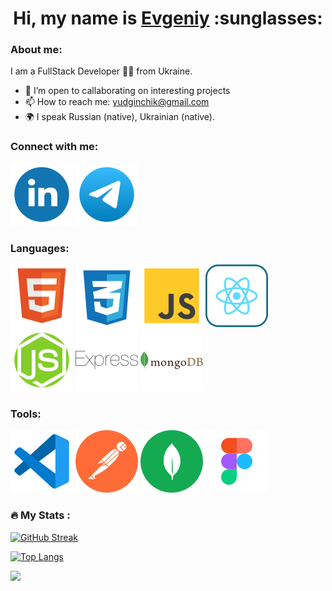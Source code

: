 <!-- ## Hi, my name is Evgeniy -->

<h1 align="center">Hi, my name is <a href="https://portfoliohalushkoyevhen.vercel.app/" target="blank">Evgeniy</a> :sunglasses:</h1>

<!-- <h3 align="center">I am a Fullstack developer.</h3> -->

<!-- **Evgeniy-Galushko/Evgeniy-Galushko** is a ✨ _special_ ✨ repository because its `README.md` (this file) appears on your GitHub profile.

Here are some ideas to get you started:


- 🔭 I’m currently working on ...
- 🌱 I’m currently learning ...
- 👯 I’m looking to collaborate on ...
- 🤔 I’m looking for help with ...
- 📫 How to reach me: yudginchik@gmail.com
- 🌍 I speak Russian (native), Ukrainian (native).
 -->

 <h3>About me:</h3>

I am a FullStack Developer 🧑‍💻 from Ukraine.

- 🤝 I’m open to callaborating on interesting projects
- 📫 How to reach me: yudginchik@gmail.com
- 🌍 I speak Russian (native), Ukrainian (native).

<h3>Connect with me:</h3>

<div><a href="https://www.linkedin.com/in/halushko-yevhen-5ab439353/" target="blank" width="30" height="30">
<img src="./icons/linkedin.svg" alt="linkedin" /></a>
<a href="https://t.me/EvgeniyGalushko" target="blank" width="30" height="30">
<img src="./icons/telegram.svg" alt="telegram" /></a>
</div>

<h3>Languages:</h3>

<div>
<img src="./icons/html.svg" alt="html" />
<img src="./icons/css-3.svg" alt="css" />
<img src="./icons/js.svg" alt="js" />
<img src="./icons/react.svg" alt="react" />
<img src="./icons/node2_js.svg" alt="node" />
<img src="./icons/express.svg" alt="express" />
<img src="./icons/mongodb.svg" alt="mongodb" />
</в>

<h3>Tools:</h3>

<div>
<img src="./icons/vscode.svg" alt="vscode" />
<img src="./icons/postman.svg" alt="postman" />
<img src="./icons/mongodb_compass.svg" alt="mongodb" />
<img src="./icons/figma.svg" alt="figma" />
<!-- <img src="./icons/node2_js.svg" alt="node" /> -->
<!-- <img src="./icons/express.svg" alt="express" /> -->
<!-- <img src="./icons/mongodb.svg" alt="mongo" /> -->
</div>

### :fire: My Stats :

[![GitHub Streak](https://github-readme-streak-stats.herokuapp.com?user=Evgeniy-Galushko)](https://git.io/streak-stats)

[![Top Langs](https://github-readme-stats.vercel.app/api/top-langs/?username=Evgeniy-Galushko&langs_count=15&layout=compact&theme=vision-friendly-white)](https://github.com/anuraghazra/github-readme-stats)

![](https://komarev.com/ghpvc/?username=Evgeniy-Galushko&style=flat-square)
